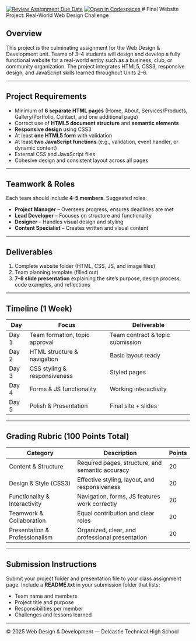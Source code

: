 [![Review Assignment Due Date](https://classroom.github.com/assets/deadline-readme-button-22041afd0340ce965d47ae6ef1cefeee28c7c493a6346c4f15d667ab976d596c.svg)](https://classroom.github.com/a/qmL1l9c6)
[![Open in Codespaces](https://classroom.github.com/assets/launch-codespace-2972f46106e565e64193e422d61a12cf1da4916b45550586e14ef0a7c637dd04.svg)](https://classroom.github.com/open-in-codespaces?assignment_repo_id=21200206)
﻿# Final Website Project: Real-World Web Design Challenge

## Overview
This project is the culminating assignment for the Web Design & Development unit. 
Teams of 3–4 students will design and develop a fully functional website for a real-world entity such as a business, club, or community organization. 
The project integrates HTML5, CSS3, responsive design, and JavaScript skills learned throughout Units 2–6.

---

## Project Requirements
- Minimum of **6 separate HTML pages** (Home, About, Services/Products, Gallery/Portfolio, Contact, and one additional page)
- Correct use of **HTML5 document structure** and **semantic elements**
- **Responsive design** using CSS3
- At least **one HTML5 form** with validation
- At least **two JavaScript functions** (e.g., validation, event handler, or dynamic content)
- External CSS and JavaScript files
- Cohesive design and consistent layout across all pages

---

## Teamwork & Roles
Each team should include **4-5 members**. Suggested roles:
- **Project Manager** – Oversees progress, ensures deadlines are met
- **Lead Developer** – Focuses on structure and functionality
- **Designer** – Handles visual design and styling
- **Content Specialist** – Creates written and visual content

---

## Deliverables
1. Complete website folder (HTML, CSS, JS, and image files)
2. Team planning template (filled out)
3. **7–8 slide presentation** explaining the site’s purpose, design process, code examples, and reflections

---

## Timeline (1 Week)
| Day | Focus | Deliverable |
|------|--------|-------------|
| Day 1 | Team formation, topic approval | Team contract & topic submission |
| Day 2 | HTML structure & navigation | Basic layout ready |
| Day 3 | CSS styling & responsiveness | Styled pages |
| Day 4 | Forms & JS functionality | Working interactivity |
| Day 5 | Polish & Presentation | Final site + slides |

---

## Grading Rubric (100 Points Total)
| Category | Description | Points |
|-----------|--------------|--------|
| Content & Structure | Required pages, structure, and semantic accuracy | 20 |
| Design & Style (CSS3) | Effective styling, layout, and responsiveness | 20 |
| Functionality & Interactivity | Navigation, forms, JS features work correctly | 20 |
| Teamwork & Collaboration | Equal contribution and clear roles | 20 |
| Presentation & Professionalism | Organized, clear, and professional presentation | 20 |

---

## Submission Instructions
Submit your project folder and presentation file to your class assignment page. 
Include a **README.txt** in your submission folder that lists:
- Team name and members
- Project title and purpose
- Responsibilities per member
- Challenges and lessons learned

---

© 2025 Web Design & Development — Delcastle Technical High School
